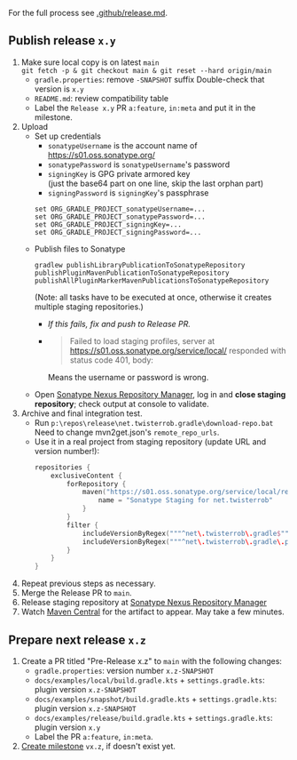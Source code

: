 For the full process see [.github/release.md](https://github.com/TWiStErRob/.github/blob/main/RELEASE.md).

## Publish release `x.y`

 1. Make sure local copy is on latest `main`  
    `git fetch -p & git checkout main & git reset --hard origin/main`
    * `gradle.properties`: remove `-SNAPSHOT` suffix
      Double-check that version is `x.y`
    * `README.md`: review compatibility table
    * Label the `Release x.y` PR `a:feature`, `in:meta` and put it in the milestone.
 1. Upload
    * Set up credentials
        * `sonatypeUsername` is the account name of https://s01.oss.sonatype.org/
        * `sonatypePassword` is `sonatypeUsername`'s password
        * `signingKey` is GPG private armored key  
          (just the base64 part on one line, skip the last orphan part)
        * `signingPassword` is `signingKey`'s passphrase
      ```shell
      set ORG_GRADLE_PROJECT_sonatypeUsername=...
      set ORG_GRADLE_PROJECT_sonatypePassword=...
      set ORG_GRADLE_PROJECT_signingKey=...
      set ORG_GRADLE_PROJECT_signingPassword=...
      ```
    * Publish files to Sonatype
      ```shell
      gradlew publishLibraryPublicationToSonatypeRepository publishPluginMavenPublicationToSonatypeRepository publishAllPluginMarkerMavenPublicationsToSonatypeRepository
      ```  
      (Note: all tasks have to be executed at once, otherwise it creates multiple staging repositories.)
      * _If this fails, fix and push to Release PR._
      * > Failed to load staging profiles, server at https://s01.oss.sonatype.org/service/local/ responded with status code 401, body:

        Means the username or password is wrong.
    * Open [Sonatype Nexus Repository Manager](https://s01.oss.sonatype.org/#stagingRepositories), log in and **close staging repository**; check output at console to validate.
 1. Archive and final integration test.
    * Run `p:\repos\release\net.twisterrob.gradle\download-repo.bat`  
      Need to change mvn2get.json's `remote_repo_urls`.
    * Use it in a real project from staging repository (update URL and version number!):
      ```kotlin
      repositories {
          exclusiveContent {
              forRepository {
                  maven("https://s01.oss.sonatype.org/service/local/repositories/nettwisterrob-####/content/") {
                      name = "Sonatype Staging for net.twisterrob"
                  }
              }
              filter {
                  includeVersionByRegex("""^net\.twisterrob\.gradle$""", ".*", "^${Regex.escape("x.y")}$")
                  includeVersionByRegex("""^net\.twisterrob\.gradle\.plugin\.[^.]+$""", ".*", "^${Regex.escape("x.y")}$")
              }
          }
      }
      ```
 1. Repeat previous steps as necessary.
 1. Merge the Release PR to `main`.
 1. Release staging repository at [Sonatype Nexus Repository Manager](https://s01.oss.sonatype.org/#stagingRepositories)
 1. Watch [Maven Central](https://repo1.maven.org/maven2/net/twisterrob/gradle/twister-quality/) for the artifact to appear. May take a few minutes.

## Prepare next release `x.z`
 1. Create a PR titled "Pre-Release x.z" to `main` with the following changes:
    * `gradle.properties`: version number `x.z-SNAPSHOT`
    * `docs/examples/local/build.gradle.kts` + `settings.gradle.kts`: plugin version `x.z-SNAPSHOT`
    * `docs/examples/snapshot/build.gradle.kts` + `settings.gradle.kts`: plugin version `x.z-SNAPSHOT`
    * `docs/examples/release/build.gradle.kts` + `settings.gradle.kts`: plugin version `x.y`
    * Label the PR `a:feature`, `in:meta`.
 1. [Create milestone](https://github.com/TWiStErRob/net.twisterrob.gradle/milestones/new) `vx.z`, if doesn't exist yet.

[1]: https://github.com/TWiStErRob/.github/blob/main/RELEASE.md#release-process
